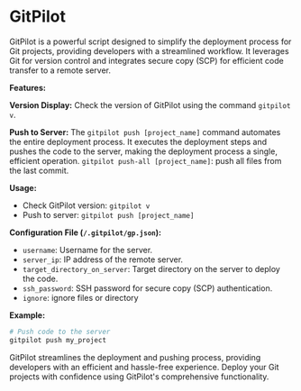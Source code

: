 # GitPilot

GitPilot is a powerful script designed to simplify the deployment process for Git projects, providing developers with a streamlined workflow. It leverages Git for version control and integrates secure copy (SCP) for efficient code transfer to a remote server.

**Features:**

**Version Display:** Check the version of GitPilot using the command `gitpilot v`.

**Push to Server:** The `gitpilot push [project_name]` command automates the entire deployment process. It executes the deployment steps and pushes the code to the server, making the deployment process a single, efficient operation.
`gitpilot push-all [project_name]`: push all files from the last commit.

**Usage:**
- Check GitPilot version: `gitpilot v`
- Push to server: `gitpilot push [project_name]`

**Configuration File (`/.gitpilot/gp.json`):**
- `username`: Username for the server.
- `server_ip`: IP address of the remote server.
- `target_directory_on_server`: Target directory on the server to deploy the code.
- `ssh_password`: SSH password for secure copy (SCP) authentication.
- `ignore`: ignore files or directory

**Example:**
```zsh
# Push code to the server
gitpilot push my_project
```

GitPilot streamlines the deployment and pushing process, providing developers with an efficient and hassle-free experience. Deploy your Git projects with confidence using GitPilot's comprehensive functionality.
